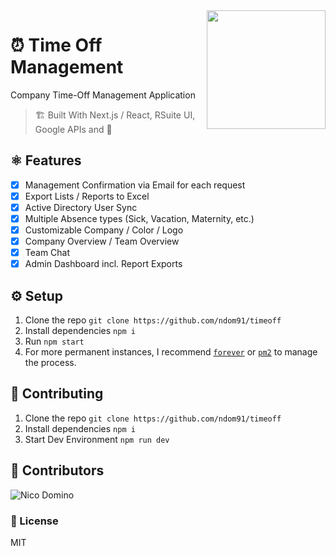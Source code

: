 <img align="right" src="https://vacation.newtelco.de/static/img/nt-gray.png" width="190" height="190">

# ⏰ Time Off Management

Company Time-Off Management Application

> 🏗️ Built With Next.js / React, RSuite UI, Google APIs and 💚

## ⚛️  Features

- [x] Management Confirmation via Email for each request
- [x] Export Lists / Reports to Excel
- [x] Active Directory User Sync
- [x] Multiple Absence types (Sick, Vacation, Maternity, etc.)
- [x] Customizable Company / Color / Logo
- [x] Company Overview / Team Overview
- [x] Team Chat
- [x] Admin Dashboard incl. Report Exports

## ⚙️  Setup

1. Clone the repo `git clone https://github.com/ndom91/timeoff`
2. Install dependencies `npm i`
3. Run `npm start`
4. For more permanent instances, I recommend [`forever`](https://www.npmjs.com/package/forever) or [`pm2`](https://pm2.io) to manage the process.

## 👷 Contributing

1. Clone the repo `git clone https://github.com/ndom91/timeoff`
2. Install dependencies `npm i`
3. Start Dev Environment `npm run dev`

## 🤝 Contributors

![Nico Domino](https://avatars1.githubusercontent.com/u/7415984?s=64&v=1)

### 📝 License

MIT


